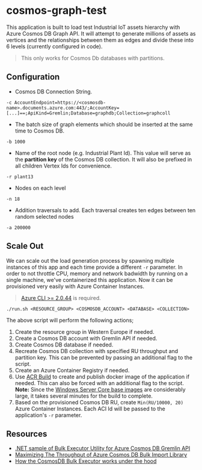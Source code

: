 # cosmos-graph-test

This application is built to load test Industrial IoT assets hierarchy with Azure Cosmos DB Graph API. It will attempt to generate millions of assets as vertices and the relationships between them as edges and divide these into 6 levels (currently configured in code).

> This only works for Cosmos Db databases with partitions.

## Configuration

- Cosmos DB Connection String.
```
-c AccountEndpoint=https://<cosmosdb-name>.documents.azure.com:443/;AccountKey=[...]==;ApiKind=Gremlin;Database=graphdb;Collection=graphcoll
```
- The batch size of graph elements which should be inserted at the same time to Cosmos DB.
```
-b 1000
```
- Name of the root node (e.g. Industrial Plant Id). This value will serve as the **partition key** of the Cosmos DB collection. It will also be prefixed in all children Vertex Ids for convenience.
```
-r plant13
```
- Nodes on each level
```
-n 18
```
- Addition traversals to add. Each traversal creates ten edges between ten random selected nodes
```
-a 200000
```


## Scale Out
We can scale out the load generation process by spawning multiple instances of this app and each time provide a different `-r` parameter. In order to not throttle CPU, memory and network badwidth by running on a single machine, we've containerized this application. Now it can be provisioned very easily with Azure Container Instances.
>[Azure CLI >= 2.0.44](https://docs.microsoft.com/en-us/cli/azure/install-azure-cli?view=azure-cli-latest) is required.

```
./run.sh <RESOURCE_GROUP> <COSMOSDB_ACCOUNT> <DATABASE> <COLLECTION>
```

The above script will perform the following actions;

1. Create the resource group in Western Europe if needed.
2. Create a Cosmos DB account with Gremlin API if needed.
3. Create Cosmos DB database if needed.
4. Recreate Cosmos DB collection with specified RU throughput and partition key. This can be prevented by passing an additional flag to the script.
5. Create an Azure Container Registry if needed.
6. Use [ACR Build](https://docs.microsoft.com/en-us/azure/container-registry/container-registry-tutorial-quick-build) to create and publish docker image of the application if needed. This can also be forced with an additional flag to the script. **Note:** Since the [Windows Server Core base images](https://hub.docker.com/r/microsoft/dotnet-framework/tags/) are considerably large, it takes several minutes for the build to complete.
7. Based on the provisioned Cosmos DB RU, create `Min(RU/10000, 20)` Azure Container Instances. Each ACI Id will be passed to the application's `-r` parameter.

## Resources
- [.NET sample of Bulk Executor Utility for Azure Cosmos DB Gremlin API](https://github.com/Azure-Samples/azure-cosmosdb-graph-bulkexecutor-dotnet-getting-started)
- [Maximizing The Throughput of Azure Cosmos DB Bulk Import Library](https://medium.com/@jayanta.mondal/azure-cosmos-db-bulk-import-tool-realizing-the-full-potential-722bb4f98476)
- [How the CosmosDB Bulk Executor works under the hood](http://chapsas.com/how-the-cosmosdb-bulk-executor-works-under-the-hood/)
